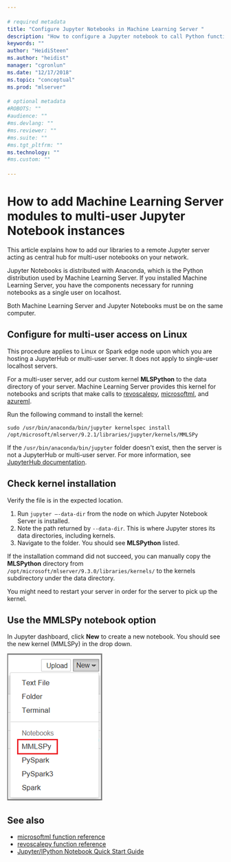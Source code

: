 ```yaml
---

# required metadata
title: "Configure Jupyter Notebooks in Machine Learning Server "
description: "How to configure a Jupyter notebook to call Python functions from revoscalepay and microsofml modules in Machine learning Server."
keywords: ""
author: "HeidiSteen"
ms.author: "heidist"
manager: "cgronlun"
ms.date: "12/17/2018"
ms.topic: "conceptual"
ms.prod: "mlserver"

# optional metadata
#ROBOTS: ""
#audience: ""
#ms.devlang: ""
#ms.reviewer: ""
#ms.suite: ""
#ms.tgt_pltfrm: ""
ms.technology: ""
#ms.custom: ""

---
```


# How to add Machine Learning Server modules to multi-user Jupyter Notebook instances

This article explains how to add our libraries to a remote Jupyter server acting as central hub for multi-user notebooks on your network.

Jupyter Notebooks is distributed with Anaconda, which is the Python distribution used by Machine Learning Server. If you installed Machine Learning Server, you have the components necessary for running notebooks as a single user on localhost.

Both Machine Learning Server and Jupyter Notebooks must be on the same computer.


## Configure for multi-user access on Linux

This procedure applies to Linux or Spark edge node upon which you are hosting a JupyterHub or multi-user server. It does not apply to single-user localhost servers. 

For a multi-user server, add our custom kernel **MLSPython** to the data directory of your server. Machine Learning Server provides this kernel for notebooks and scripts that make calls to [revoscalepy](../python-reference/revoscalepy/revoscalepy-package.md), [microsoftml](../python-reference/microsoftml/microsoftml-package.md), and [azureml](../python-reference/azureml-model-management-sdk/azureml-model-management-sdk.md).

Run the following command to install the kernel:

```
sudo /usr/bin/anaconda/bin/jupyter kernelspec install /opt/microsoft/mlserver/9.2.1/libraries/jupyter/kernels/MMLSPy
```

If the `/usr/bin/anaconda/bin/jupyter` folder doesn't exist, then the server is not a JupyterHub or multi-user server. For more information, see [JupyterHub documentation](https://jupyterhub.readthedocs.io/en/stable/). 

## Check kernel installation

Verify the file is in the expected location.

1. Run `jupyter –-data-dir` from the node on which Jupyter Notebook Server is installed.
2. Note the path returned by `--data-dir`. This is where Jupyter stores its data directories, including kernels.
3. Navigate to the folder. You should see **MLSPython** listed.

If the installation command did not succeed, you can manually copy the **MLSPython** directory from `/opt/microsoft/mlserver/9.3.0/libraries/kernels/` to the kernels subdirectory under the data directory.

You might need to restart your server in order for the server to pick up the kernel.

## Use the MMLSPy notebook option

In Jupyter dashboard, click **New** to create a new notebook. You should see the new kernel (MMLSPy) in the drop down.

![mmlspy kernel in New notebook list](./media/jupyternb-new-mmlspy.png)


## See also

+ [microsoftml function reference](../python-reference/microsoftml/microsoftml-package.md)
+ [revoscalepy function reference](../python-reference/revoscalepy/revoscalepy-package.md)
+ [Jupyter/IPython Notebook Quick Start Guide](https://jupyter-notebook-beginner-guide.readthedocs.io)
